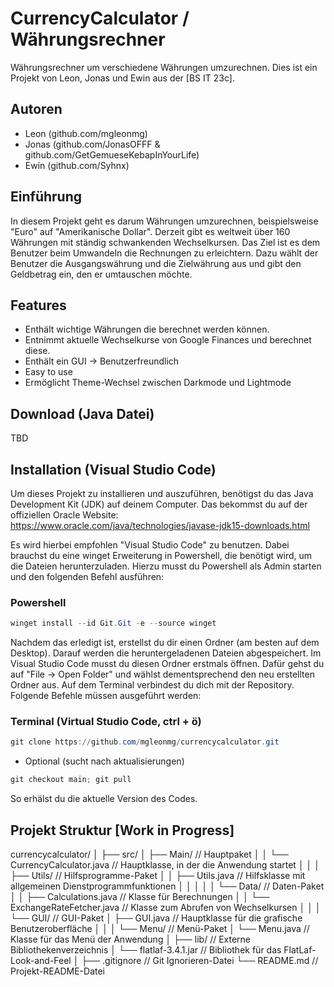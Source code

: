 # CurrencyCalculator / Währungsrechner
Währungsrechner um verschiedene Währungen umzurechnen.
Dies ist ein Projekt von Leon, Jonas und Ewin aus der [BS IT 23c].

## Autoren
 - Leon (github.com/mgleonmg)
 - Jonas (github.com/JonasOFFF & github.com/GetGemueseKebapInYourLife)
 - Ewin (github.com/Syhnx)

## Einführung
In diesem Projekt geht es darum Währungen umzurechnen, beispielsweise "Euro" auf "Amerikanische Dollar". Derzeit gibt es weltweit über 160 Währungen mit ständig schwankenden Wechselkursen. Das Ziel ist es dem Benutzer beim Umwandeln die Rechnungen zu erleichtern. Dazu wählt der Benutzer die Ausgangswährung und die Zielwährung aus und gibt den Geldbetrag ein, den er umtauschen möchte.

## Features
- Enthält wichtige Währungen die berechnet werden können.
- Entnimmt aktuelle Wechselkurse von Google Finances und berechnet diese.
- Enthält ein GUI -> Benutzerfreundlich
- Easy to use
- Ermöglicht Theme-Wechsel zwischen Darkmode und Lightmode

## Download (Java Datei)
TBD

## Installation (Visual Studio Code)
Um dieses Projekt zu installieren und auszuführen, benötigst du das Java Development Kit (JDK) auf deinem Computer.
Das bekommst du auf der offiziellen Oracle Website: https://www.oracle.com/java/technologies/javase-jdk15-downloads.html

Es wird hierbei empfohlen "Visual Studio Code" zu benutzen. Dabei brauchst du eine winget Erweiterung in Powershell, die benötigt wird, um die Dateien herunterzuladen. Hierzu musst du Powershell als Admin starten und den folgenden Befehl ausführen:

### Powershell

```powershell
winget install --id Git.Git -e --source winget
```
Nachdem das erledigt ist, erstellst du dir einen Ordner (am besten auf dem Desktop). Darauf werden die heruntergeladenen Dateien abgespeichert. 
Im Visual Studio Code musst du diesen Ordner erstmals öffnen. Dafür gehst du auf "File -> Open Folder" und wählst dementsprechend den neu erstellten Ordner aus. Auf dem Terminal verbindest du dich mit der Repository. 
Folgende Befehle müssen ausgeführt werden:

### Terminal (Virtual Studio Code, ctrl + ö)

```powershell
git clone https://github.com/mgleonmg/currencycalculator.git
```

- Optional (sucht nach aktualisierungen)

```powershell
git checkout main; git pull
```

So erhälst du die aktuelle Version des Codes.

## Projekt Struktur [Work in Progress]
currencycalculator/
│
├── src/
│   ├── Main/                             // Hauptpaket
│   │   └── CurrencyCalculator.java       // Hauptklasse, in der die Anwendung startet
│   │
│   ├── Utils/                            // Hilfsprogramme-Paket
│   │   ├── Utils.java                    // Hilfsklasse mit allgemeinen Dienstprogrammfunktionen
│   │   │
│   │   └── Data/                         // Daten-Paket
│   │       ├── Calculations.java         // Klasse für Berechnungen
│   │       └── ExchangeRateFetcher.java  // Klasse zum Abrufen von Wechselkursen
│   │
│   └── GUI/                              // GUI-Paket
│       ├── GUI.java                      // Hauptklasse für die grafische Benutzeroberfläche
│       │
│       └── Menu/                         // Menü-Paket
│           └── Menu.java                 // Klasse für das Menü der Anwendung
│
├── lib/                                  // Externe Bibliothekenverzeichnis
│   └── flatlaf-3.4.1.jar                 // Bibliothek für das FlatLaf-Look-and-Feel
│
├── .gitignore                            // Git Ignorieren-Datei
└── README.md                             // Projekt-README-Datei